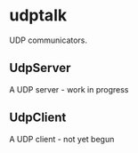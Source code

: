 # udptalk

UDP communicators.


## UdpServer
A UDP server - work in progress

## UdpClient
A UDP client - not yet begun